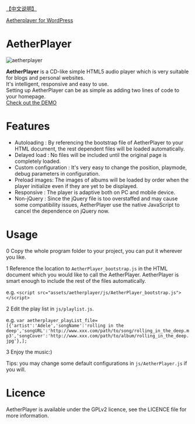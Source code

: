 [【中文说明】](https://github.com/peinhu/AetherPlayer/wiki)  

[Aetherplayer for WordPress](https://github.com/peinhu/AetherPlayer-wordpress)
# AetherPlayer
![aetherplayer](http://www.2ndrenais.com/aetherplayer1.png)  
  
  **AetherPlayer** is a CD-like simple HTML5 audio player which is very suitable for blogs and personal websites.  
It's intelligent, responsive and easy to use.  
Setting up AetherPlayer can be as simple as adding two lines of code to your homepage.   
[Check out the DEMO](http://www.2ndrenais.com/aetherplayer/index.html)
# Features
* Autoloading : By referencing the bootstrap file of AetherPlayer to your HTML document, the rest dependent files will be loaded automatically.
* Delayed load : No files will be included until the original page is completely loaded.
* Custom configuration : It's very easy to change the position, playmode, debug parameters in configuration.
* Preload images: The images of albums will be loaded by order when the player initialize even if they are yet to be displayed.
* Responsive : The player is adaptive both on PC and mobile device.
* Non-jQuery : Since the jQuery file is too overstaffed and may cause some compatibility issues, AetherPlayer use the native JavaScript to cancel the dependence on jQuery now.

# Usage
0 Copy the whole program folder to your project, you can put it wherever you like.  

1 Reference the location to `AetherPlayer_bootstrap.js` in the HTML document which you would like to call the AetherPlayer. AetherPlayer is smart enough to include the rest of the files automatically.  
  
  e.g. `<script src="assets/aetherplayer/js/AetherPlayer_bootstrap.js"></script>`  

2 Edit the play list in `js/playlist.js`.  
  
  e.g. `var aetherplayer_playList_file=[{'artist':'Adele','songName':'rolling in the deep','songURL':'http://www.xxx.com/path/to/song/rolling_in_the_deep.mp3','songCover':'http://www.xxx.com/path/to/album/rolling_in_the_deep.jpg'},];`  

3 Enjoy the music:)  
  
  Tips: you may change some default configurations in `js/AetherPlayer.js` if you will.
# Licence
AetherPlayer is available under the GPLv2 licence, see the LICENCE file for more information.




